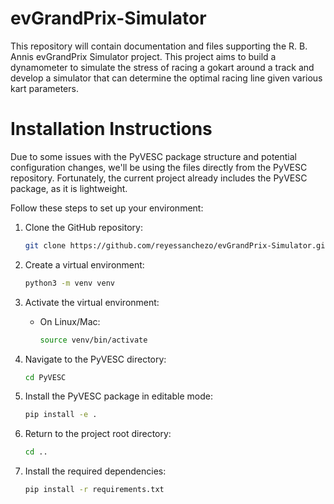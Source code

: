 <!-- TODO: Add instructions to activate venv in Windows -->
<!-- TODO: Update requirements.txt so pip install . sets up everything. -->

# evGrandPrix-Simulator

This repository will contain documentation and files supporting the R. B. Annis evGrandPrix Simulator project. This project aims to build a dynamometer to simulate the stress of racing a gokart around a track and develop a simulator that can determine the optimal racing line given various kart parameters.

# Installation Instructions

Due to some issues with the PyVESC package structure and potential configuration changes, we'll be using the files directly from the PyVESC repository. Fortunately, the current project already includes the PyVESC package, as it is lightweight.

Follow these steps to set up your environment:

1. Clone the GitHub repository:

   ```bash
   git clone https://github.com/reyessanchezo/evGrandPrix-Simulator.git
   ```

2. Create a virtual environment:

   ```bash
   python3 -m venv venv
   ```

3. Activate the virtual environment:

   - On Linux/Mac:

     ```bash
     source venv/bin/activate
     ```

4. Navigate to the PyVESC directory:

   ```bash
   cd PyVESC
   ```

5. Install the PyVESC package in editable mode:

   ```bash
   pip install -e .
   ```

6. Return to the project root directory:

   ```bash
   cd ..
   ```

7. Install the required dependencies:

   ```bash
   pip install -r requirements.txt
   ```